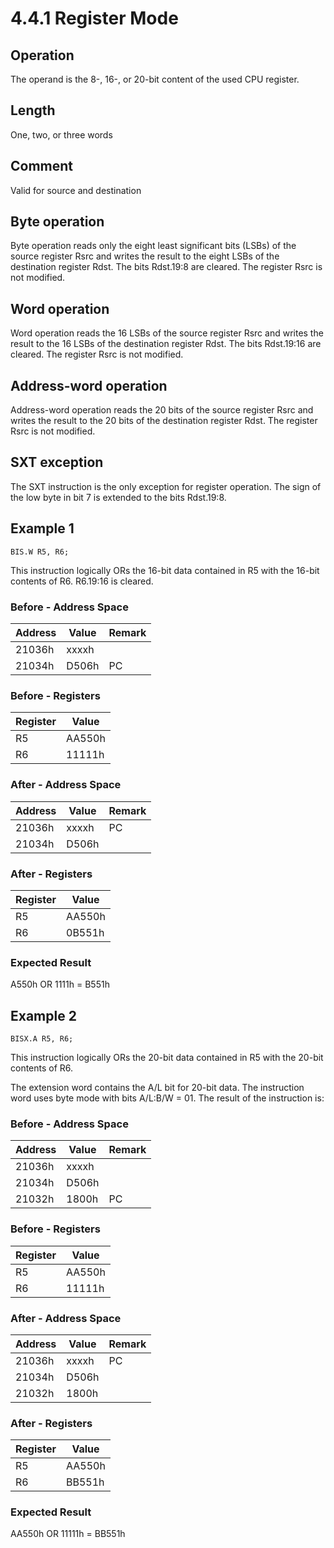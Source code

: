 # 4.4.1 Register Mode

## Operation

The operand is the 8-, 16-, or 20-bit content of the used CPU register.

## Length

One, two, or three words

## Comment

Valid for source and destination

## Byte operation

Byte operation reads only the eight least significant bits (LSBs) of the source register Rsrc and writes the result to
the eight LSBs of the destination register Rdst. The bits Rdst.19:8 are cleared. The register Rsrc is not modified.

## Word operation

Word operation reads the 16 LSBs of the source register Rsrc and writes the result to the 16 LSBs of the destination
register Rdst. The bits Rdst.19:16 are cleared. The register Rsrc is not modified.

## Address-word operation

Address-word operation reads the 20 bits of the source register Rsrc and writes the result to the 20 bits of the
destination register Rdst. The register Rsrc is not modified.

## SXT exception

The SXT instruction is the only exception for register operation. The sign of the low byte in bit 7 is extended to the
bits Rdst.19:8.

## Example 1

`BIS.W R5, R6;`

This instruction logically ORs the 16-bit data contained in R5 with the 16-bit contents of R6. R6.19:16 is cleared.

### Before - Address Space

| Address | Value | Remark |
| ------- | ----- | ------ |
| 21036h  | xxxxh |        |
| 21034h  | D506h | PC     |

### Before - Registers

| Register | Value  |
| -------- | ------ |
| R5       | AA550h |
| R6       | 11111h |

### After - Address Space

| Address | Value | Remark |
| ------- | ----- | ------ |
| 21036h  | xxxxh | PC     |
| 21034h  | D506h |        |

### After - Registers

| Register | Value  |
| -------- | ------ |
| R5       | AA550h |
| R6       | 0B551h |

### Expected Result

A550h OR 1111h = B551h

## Example 2

`BISX.A R5, R6;`

This instruction logically ORs the 20-bit data contained in R5 with the 20-bit contents of R6.

The extension word contains the A/L bit for 20-bit data. The instruction word uses byte mode with bits A/L:B/W = 01.
The result of the instruction is:

### Before - Address Space

| Address | Value | Remark |
| ------- | ----- | ------ |
| 21036h  | xxxxh |        |
| 21034h  | D506h |        |
| 21032h  | 1800h | PC     |

### Before - Registers

| Register | Value  |
| -------- | ------ |
| R5       | AA550h |
| R6       | 11111h |

### After - Address Space

| Address | Value | Remark |
| ------- | ----- | ------ |
| 21036h  | xxxxh | PC     |
| 21034h  | D506h |        |
| 21032h  | 1800h |        |

### After - Registers

| Register | Value  |
| -------- | ------ |
| R5       | AA550h |
| R6       | BB551h |

### Expected Result

AA550h OR 11111h = BB551h


